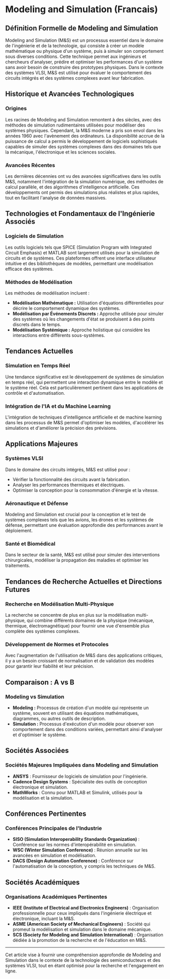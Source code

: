 # Modeling and Simulation (Francais)

## Définition Formelle de Modeling and Simulation

Modeling and Simulation (M&S) est un processus essentiel dans le domaine de l'ingénierie et de la technologie, qui consiste à créer un modèle mathématique ou physique d'un système, puis à simuler son comportement sous diverses conditions. Cette technique permet aux ingénieurs et chercheurs d'analyser, prédire et optimiser les performances d'un système sans avoir besoin de construire des prototypes physiques. Dans le contexte des systèmes VLSI, M&S est utilisé pour évaluer le comportement des circuits intégrés et des systèmes complexes avant leur fabrication.

## Historique et Avancées Technologiques

### Origines

Les racines de Modeling and Simulation remontent à des siècles, avec des méthodes de simulation rudimentaires utilisées pour modéliser des systèmes physiques. Cependant, la M&S moderne a pris son envol dans les années 1960 avec l'avènement des ordinateurs. La disponibilité accrue de la puissance de calcul a permis le développement de logiciels sophistiqués capables de simuler des systèmes complexes dans des domaines tels que la mécanique, l'électronique et les sciences sociales.

### Avancées Récentes

Les dernières décennies ont vu des avancées significatives dans les outils M&S, notamment l'intégration de la simulation numérique, des méthodes de calcul parallèle, et des algorithmes d'intelligence artificielle. Ces développements ont permis des simulations plus réalistes et plus rapides, tout en facilitant l'analyse de données massives.

## Technologies et Fondamentaux de l'Ingénierie Associés

### Logiciels de Simulation

Les outils logiciels tels que SPICE (Simulation Program with Integrated Circuit Emphasis) et MATLAB sont largement utilisés pour la simulation de circuits et de systèmes. Ces plateformes offrent une interface utilisateur intuitive et des bibliothèques de modèles, permettant une modélisation efficace des systèmes.

### Méthodes de Modélisation

Les méthodes de modélisation incluent :

- **Modélisation Mathématique :** Utilisation d'équations différentielles pour décrire le comportement dynamique des systèmes.
- **Modélisation par Événements Discrets :** Approche utilisée pour simuler des systèmes où les changements d'état se produisent à des points discrets dans le temps.
- **Modélisation Systémique :** Approche holistique qui considère les interactions entre différents sous-systèmes.

## Tendances Actuelles

### Simulation en Temps Réel

Une tendance significative est le développement de systèmes de simulation en temps réel, qui permettent une interaction dynamique entre le modèle et le système réel. Cela est particulièrement pertinent dans les applications de contrôle et d'automatisation.

### Intégration de l'IA et du Machine Learning

L'intégration de techniques d'intelligence artificielle et de machine learning dans les processus de M&S permet d'optimiser les modèles, d'accélérer les simulations et d'améliorer la précision des prévisions.

## Applications Majeures

### Systèmes VLSI

Dans le domaine des circuits intégrés, M&S est utilisé pour :

- Vérifier la fonctionnalité des circuits avant la fabrication.
- Analyser les performances thermiques et électriques.
- Optimiser la conception pour la consommation d'énergie et la vitesse.

### Aéronautique et Défense

Modeling and Simulation est crucial pour la conception et le test de systèmes complexes tels que les avions, les drones et les systèmes de défense, permettant une évaluation approfondie des performances avant le déploiement.

### Santé et Biomédical

Dans le secteur de la santé, M&S est utilisé pour simuler des interventions chirurgicales, modéliser la propagation des maladies et optimiser les traitements.

## Tendances de Recherche Actuelles et Directions Futures

### Recherche en Modélisation Multi-Physique

La recherche se concentre de plus en plus sur la modélisation multi-physique, qui combine différents domaines de la physique (mécanique, thermique, électromagnétique) pour fournir une vue d'ensemble plus complète des systèmes complexes.

### Développement de Normes et Protocoles

Avec l'augmentation de l'utilisation de M&S dans des applications critiques, il y a un besoin croissant de normalisation et de validation des modèles pour garantir leur fiabilité et leur précision.

## Comparaison : A vs B

### Modeling vs Simulation

- **Modeling :** Processus de création d'un modèle qui représente un système, souvent en utilisant des équations mathématiques, diagrammes, ou autres outils de description.
- **Simulation :** Processus d'exécution d'un modèle pour observer son comportement dans des conditions variées, permettant ainsi d'analyser et d'optimiser le système.

## Sociétés Associées

### Sociétés Majeures Impliquées dans Modeling and Simulation

- **ANSYS** : Fournisseur de logiciels de simulation pour l'ingénierie.
- **Cadence Design Systems** : Spécialiste des outils de conception électronique et simulation.
- **MathWorks** : Connu pour MATLAB et Simulink, utilisés pour la modélisation et la simulation.

## Conférences Pertinentes

### Conférences Principales de l'Industrie

- **SISO (Simulation Interoperability Standards Organization)** : Conférence sur les normes d'interopérabilité en simulation.
- **WSC (Winter Simulation Conference)** : Réunion annuelle sur les avancées en simulation et modélisation.
- **DACS (Design Automation Conference)** : Conférence sur l'automatisation de la conception, y compris les techniques de M&S.

## Sociétés Académiques

### Organisations Académiques Pertinentes

- **IEEE (Institute of Electrical and Electronics Engineers)** : Organisation professionnelle pour ceux impliqués dans l'ingénierie électrique et électronique, incluant la M&S.
- **ASME (American Society of Mechanical Engineers)** : Société qui promeut la modélisation et simulation dans le domaine mécanique.
- **SCS (Society for Modeling and Simulation International)** : Organisation dédiée à la promotion de la recherche et de l'éducation en M&S.

---

Cet article vise à fournir une compréhension approfondie de Modeling and Simulation dans le contexte de la technologie des semiconducteurs et des systèmes VLSI, tout en étant optimisé pour la recherche et l'engagement en ligne.